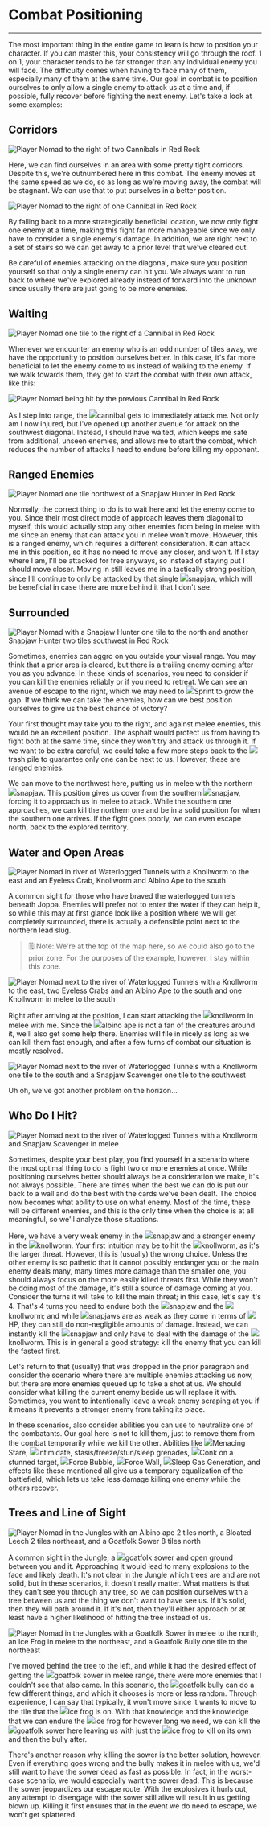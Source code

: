 # Combat Positioning

---

The most important thing in the entire game to learn is how to position your character. If you can master this, your consistency will go through the roof. 1 on 1, your character tends to be far stronger than any individual enemy you will face. The difficulty comes when having to face many of them, especially many of them at the same time. Our goal in combat is to position ourselves to only allow a single enemy to attack us at a time and, if possible, fully recover before fighting the next enemy. Let's take a look at some examples:

## Corridors

<span>![Player Nomad to the right of two Cannibals in Red Rock]($assetsDir/images/positioning/positioning_1.png)</span>

Here, we can find ourselves in an area with some pretty tight corridors. Despite this, we're outnumbered here in this combat. The enemy moves at the same speed as we do, so as long as we're moving away, the combat will be stagnant. We can use that to put ourselves in a better position.

<span>![Player Nomad to the right of one Cannibal in Red Rock]($assetsDir/images/positioning/positioning_2.png)</span>

By falling back to a more strategically beneficial location, we now only fight one enemy at a time, making this fight far more manageable since we only have to consider a single enemy's damage. In addition, we are right next to a set of stairs so we can get away to a prior level that we've cleared out.

Be careful of enemies attacking on the diagonal, make sure you position yourself so that only a single enemy can hit you. We always want to run back to where we've explored already instead of forward into the unknown since usually there are just going to be more enemies.

## Waiting

<span>![Player Nomad one tile to the right of a Cannibal in Red Rock]($assetsDir/images/positioning/positioning_3.png)</span>

Whenever we encounter an enemy who is an odd number of tiles away, we have the opportunity to position ourselves better. In this case, it's far more beneficial to let the enemy come to us instead of walking to the enemy. If we walk towards them, they get to start the combat with their own attack, like this:

<span>![Player Nomad being hit by the previous Cannibal in Red Rock]($assetsDir/images/positioning/positioning_4.png)</span>

As I step into range, the <span class="injected"><span class="icon-container"><img class="inline-icon" src="/icons/Creatures/Cannibal.png" /></span><span class="object">cannibal</span></span> gets to immediately attack me. Not only am I now injured, but I've opened up another avenue for attack on the southwest diagonal. Instead, I should have waited, which keeps me safe from additional, unseen enemies, and allows me to start the combat, which reduces the number of attacks I need to endure before killing my opponent.

## Ranged Enemies

<span>![Player Nomad one tile northwest of a Snapjaw Hunter in Red Rock]($assetsDir/images/positioning/positioning_5.png)</span>

Normally, the correct thing to do is to wait here and let the enemy come to you. Since their most direct mode of approach leaves them diagonal to myself, this would actually stop any other enemies from being in melee with me since an enemy that can attack you in melee won't move. However, this is a ranged enemy, which requires a different consideration. It can attack me in this position, so it has no need to move any closer, and won't. If I stay where I am, I'll be attacked for free anyways, so instead of staying put I should move closer. Moving in still leaves me in a tactically strong position, since I'll continue to only be attacked by that single <span class="injected"><span class="icon-container"><img class="inline-icon" src="/icons/Creatures/Snapjaw.png" /></span><span class="object">snapjaw</span></span>, which will be beneficial in case there are more behind it that I don't see.

## Surrounded

<span>![Player Nomad with a Snapjaw Hunter one tile to the north and another Snapjaw Hunter two tiles southwest in Red Rock]($assetsDir/images/positioning/positioning_6.png)</span>

Sometimes, enemies can aggro on you outside your visual range. You may think that a prior area is cleared, but there is a trailing enemy coming after you as you advance. In these kinds of scenarios, you need to consider if you can kill the enemies reliably or if you need to retreat. We can see an avenue of escape to the right, which we may need to <span class="injected"><span class="icon-container"><img class="inline-icon" src="/icons/Abilities/CommandToggleRunning.png" /></span><span class="skill">Sprint</span></span> to grow the gap. If we think we can take the enemies, how can we best position ourselves to give us the best chance of victory?

Your first thought may take you to the right, and against melee enemies, this would be an excellent position. The asphalt would protect us from having to fight both at the same time, since they won't try and attack us through it. If we want to be extra careful, we could take a few more steps back to the <span class="injected"><span class="icon-container"><img class="inline-icon" src="/icons/Items/Garbage.png" /></span><span class="object">trash</span></span> pile to guarantee only one can be next to us. However, these are ranged enemies.

We can move to the northwest here, putting us in melee with the northern <span class="injected"><span class="icon-container"><img class="inline-icon" src="/icons/Creatures/Snapjaw.png" /></span><span class="object">snapjaw</span></span>. This position gives us cover from the southern <span class="injected"><span class="icon-container"><img class="inline-icon" src="/icons/Creatures/Snapjaw.png" /></span><span class="object">snapjaw</span></span>, forcing it to approach us in melee to attack. While the southern one approaches, we can kill the northern one and be in a solid position for when the southern one arrives. If the fight goes poorly, we can even escape north, back to the explored territory.

## Water and Open Areas

<span>![Player Nomad in river of Waterlogged Tunnels with a Knollworm to the east and an Eyeless Crab, Knollworm and Albino Ape to the south]($assetsDir/images/positioning/positioning_7.png)</span>

A common sight for those who have braved the waterlogged tunnels beneath Joppa. Enemies will prefer not to enter the water if they can help it, so while this may at first glance look like a position where we will get completely surrounded, there is actually a defensible point next to the northern lead slug.

> 🗒️ Note: We're at the top of the map here, so we could also go to the prior zone. For the purposes of the example, however, I stay within this zone.

<span>![Player Nomad next to the river of Waterlogged Tunnels with a Knollworm to the east, two Eyeless Crabs and an Albino Ape to the south and one Knollworm in melee to the south]($assetsDir/images/positioning/positioning_8.png)</span>

Right after arriving at the position, I can start attacking the <span class="injected"><span class="icon-container"><img class="inline-icon" src="/icons/Creatures/Knollworm.png" /></span><span class="object">knollworm</span></span> in melee with me. Since the <span class="injected"><span class="icon-container"><img class="inline-icon" src="/icons/Creatures/Albino ape.png" /></span><span class="object"><span class="injected"><span class="Y">a</span><span class="Y">l</span><span class="Y">b</span><span class="Y">i</span><span class="Y">n</span><span class="Y">o</span><span class="Y"> </span><span class="Y">a</span><span class="Y">p</span><span class="Y">e</span></span></span></span> is not a fan of the creatures around it, we'll also get some help there. Enemies will file in nicely as long as we can kill them fast enough, and after a few turns of combat our situation is mostly resolved.

<span>![Player Nomad next to the river of Waterlogged Tunnels with a Knollworm one tile to the south and a Snapjaw Scavenger one tile to the southwest]($assetsDir/images/positioning/positioning_9.png)</span>

Uh oh, we've got another problem on the horizon…

## Who Do I Hit?

<span>![Player Nomad next to the river of Waterlogged Tunnels with a Knollworm and Snapjaw Scavenger in melee]($assetsDir/images/positioning/positioning_10.png)</span>

Sometimes, despite your best play, you find yourself in a scenario where the most optimal thing to do is fight two or more enemies at once. While positioning ourselves better should always be a consideration we make, it's not always possible. There are times when the best we can do is put our back to a wall and do the best with the cards we've been dealt. The choice now becomes what ability to use on what enemy. Most of the time, these will be different enemies, and this is the only time when the choice is at all meaningful, so we'll analyze those situations.

Here, we have a very weak enemy in the <span class="injected"><span class="icon-container"><img class="inline-icon" src="/icons/Creatures/Snapjaw.png" /></span><span class="object">snapjaw</span></span> and a stronger enemy in the <span class="injected"><span class="icon-container"><img class="inline-icon" src="/icons/Creatures/Knollworm.png" /></span><span class="object">knollworm</span></span>. Your first intuition may be to hit the <span class="injected"><span class="icon-container"><img class="inline-icon" src="/icons/Creatures/Knollworm.png" /></span><span class="object">knollworm</span></span>, as it's the larger threat. However, this is (usually) the wrong choice. Unless the other enemy is so pathetic that it cannot possibly endanger you or the main enemy deals many, many times more damage than the smaller one, you should always focus on the more easily killed threats first. While they won't be doing most of the damage, it's still a source of damage coming at you. Consider the turns it will take to kill the main threat; in this case, let's say it's 4. That's 4 turns you need to endure both the <span class="injected"><span class="icon-container"><img class="inline-icon" src="/icons/Creatures/Snapjaw.png" /></span><span class="object">snapjaw</span></span> and the <span class="injected"><span class="icon-container"><img class="inline-icon" src="/icons/Creatures/Knollworm.png" /></span><span class="object">knollworm</span></span>; and while <span class="injected"><span class="icon-container"><img class="inline-icon" src="/icons/Creatures/Snapjaw.png" /></span><span class="object">snapjaws</span></span> are as weak as they come in terms of <span class="injected"><span class="stat-container"><img class="inline-icon" src="/icons/Text/hitpoints.png" /></span><span class="stat">HP</span></span>, they can still do non-negligible amounts of damage. Instead, we can instantly kill the <span class="injected"><span class="icon-container"><img class="inline-icon" src="/icons/Creatures/Snapjaw.png" /></span><span class="object">snapjaw</span></span> and only have to deal with the damage of the <span class="injected"><span class="icon-container"><img class="inline-icon" src="/icons/Creatures/Knollworm.png" /></span><span class="object">knollworm</span></span>. This is in general a good strategy: kill the enemy that you can kill the fastest first.

Let's return to that (usually) that was dropped in the prior paragraph and consider the scenario where there are multiple enemies attacking us now, but there are more enemies queued up to take a shot at us. We should consider what killing the current enemy beside us will replace it with. Sometimes, you want to intentionally leave a weak enemy scraping at you if it means it prevents a stronger enemy from taking its place.

In these scenarios, also consider abilities you can use to neutralize one of the combatants. Our goal here is not to kill them, just to remove them from the combat temporarily while we kill the other. Abilities like <span class="injected"><span class="icon-container"><img class="inline-icon" src="/icons/Abilities/Menacing Stare.png" /></span><span class="skill">Menacing Stare</span></span>, <span class="injected"><span class="icon-container"><img class="inline-icon" src="/icons/Abilities/Intimidate.png" /></span><span class="skill">Intimidate</span></span>, stasis/freeze/stun/sleep grenades, <span class="injected"><span class="icon-container"><img class="inline-icon" src="/icons/Abilities/Conk.png" /></span><span class="skill">Conk</span></span> on a stunned target, <span class="injected"><span class="icon-container"><img class="inline-icon" src="/icons/Mutations/Force Bubble.png" /></span><span class="mutation">Force Bubble</span></span>, <span class="injected"><span class="icon-container"><img class="inline-icon" src="/icons/Mutations/Force Wall.png" /></span><span class="mutation">Force Wall</span></span>, <span class="injected"><span class="icon-container"><img class="inline-icon" src="/icons/Mutations/Sleep Gas Generation.png" /></span><span class="mutation">Sleep Gas Generation</span></span>, and effects like these mentioned all give us a temporary equalization of the battlefield, which lets us take less damage killing one enemy while the others recover.

## Trees and Line of Sight

<span>![Player Nomad in the Jungles with an Albino ape 2 tiles north, a Bloated Leech 2 tiles northeast, and a Goatfolk Sower 8 tiles north]($assetsDir/images/positioning/positioning_11.png)</span>

A common sight in the Jungle; a <span class="injected"><span class="icon-container"><img class="inline-icon" src="/icons/Creatures/Goatfolk Sower.png" /></span><span class="object">goatfolk sower</span></span> and open ground between you and it. Approaching it would lead to many explosions to the face and likely death. It's not clear in the Jungle which trees are and are not solid, but in these scenarios, it doesn't really matter. What matters is that they can't see you through any tree, so we can position ourselves with a tree between us and the thing we don't want to have see us. If it's solid, then they will path around it. If it's not, then they'll either approach or at least have a higher likelihood of hitting the tree instead of us.

<span>![Player Nomad in the Jungles with a Goatfolk Sower in melee to the north, an Ice Frog in melee to the northeast, and a Goatfolk Bully one tile to the northeast]($assetsDir/images/positioning/positioning_12.png)</span>

I've moved behind the tree to the left, and while it had the desired effect of getting the <span class="injected"><span class="icon-container"><img class="inline-icon" src="/icons/Creatures/Goatfolk Sower.png" /></span><span class="object">goatfolk sower</span></span> in melee range, there were more enemies that I couldn't see that also came. In this scenario, the <span class="injected"><span class="icon-container"><img class="inline-icon" src="/icons/Creatures/Goatfolk Bully.png" /></span><span class="object">goatfolk bully</span></span> can do a few different things, and which it chooses is more or less random. Through experience, I can say that typically, it won't move since it wants to move to the tile that the <span class="injected"><span class="icon-container"><img class="inline-icon" src="/icons/Creatures/Ice frog.png" /></span><span class="object">ice frog</span></span> is on. With that knowledge and the knowledge that we can endure the <span class="injected"><span class="icon-container"><img class="inline-icon" src="/icons/Creatures/Ice frog.png" /></span><span class="object">ice frog</span></span> for however long we need, we can kill the <span class="injected"><span class="icon-container"><img class="inline-icon" src="/icons/Creatures/Goatfolk Sower.png" /></span><span class="object">goatfolk sower</span></span> here leaving us with just the <span class="injected"><span class="icon-container"><img class="inline-icon" src="/icons/Creatures/Ice frog.png" /></span><span class="object">ice frog</span></span> to kill on its own and then the bully after.

There's another reason why killing the sower is the better solution, however. Even if everything goes wrong and the bully makes it in melee with us, we'd still want to have the sower dead as fast as possible. In fact, in the worst-case scenario, we would especially want the sower dead. This is because the sower jeopardizes our escape route. With the explosives it hurls out, any attempt to disengage with the sower still alive will result in us getting blown up. Killing it first ensures that in the event we do need to escape, we won't get splattered.
